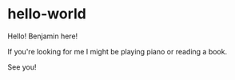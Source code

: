 # hello-world

Hello! Benjamin here!

If you're looking for me I might be playing piano or reading a book.

See you!
